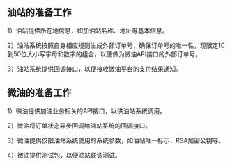 ## 油站的准备工作

1）油站提供所在地信息，如加油站名称、地址等基本信息。

2）油站系统按照自身相应规则生成外部订单号，确保订单号的唯一性，现限定10到50位大小写字母和数字的组合，以便做为微油API接口的外部订单号。

3）油站系统提供回调接口，以便接收微油平台的支付结果通知。


## 微油的准备工作

1）微油提供加油业务相关的API接口，以供油站系统调用。

2）微油将订单状态异步回调给油站系统的回调接口。

3）微油提供仅限油站系统使用的系统参数，如油站唯一标示、RSA加密公钥等。

4）微油提供测试包，以便油站联调测试。


<!-- *****
[^Copyright © 微油科技(北京)有限公司 2020 all right reserved，powered by Gitbook] -->